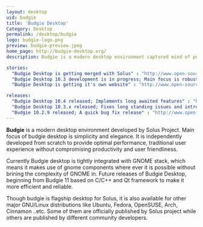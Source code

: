 ```yaml
---
layout: desktop
uid: budgie
title: 'Budgie Desktop'
Category: Desktop
permalink: /desktop/budgie
logo: budgie-logo.png
preview: budgie-preview.jpeg
home_page: http://budgie-desktop.org/
description: Budgie is a modern desktop environment captured mind of people due to it's elgance, simplicty and productive nature. News and updates on budgie desktop.

stories:
  "Budgie Desktop is getting merged with Solus" : "http://www.open-source-feed.com/2018/05/budgie-desktop-getting-remerged-with.html"
  "Budgie Desktop 10.3 development is in progress; Main focus is robustness" : "http://www.open-source-feed.com/2017/04/budgie-desktop-103-development-is-in.html"
  "Budgie Desktop is getting it's own website" : "http://www.open-source-feed.com/2016/12/budgie-desktop-is-getting-its-own.html"

releases:
  "Budgie Desktop 10.4 released; Implements long awaited features" : "http://www.open-source-feed.com/2017/08/budgie-desktop-104-released-implements.html"
  "Budgie Desktop 10.3.x released; Fixes long standing issues and introduces essential features " : "http://www.open-source-feed.com/2017/04/budgie-desktop-103x-released-fixes-long.html"
  "Budgie 10.2.9 released; A quick bug fix release" : "http://www.open-source-feed.com/2016/12/budgie-1029-released-quick-bug-fix.html"
---
```


**Budgie** is a modern desktop environment developed by Solus Project. Main focus of budgie desktop is simplicity and elegance. It is independently developed from scratch to provide optimal performance, traditional user experience without compromising productivity and user friendliness.

Currently Budgie desktop is tightly integrated with GNOME stack, which means it makes use of gnome components where ever it is possible without brining the complexity of GNOME in. Future releases of Budgie Desktop, beginning from Budgie 11 based on C/C++ and Qt framework to make it more efficient and reliable.

Though budgie is flagship desktop for Solus, it is also available for other major GNU/Linux distributions like Ubuntu, Fedora, OpenSUSE, Arch, Cinnamon ..etc. Some of them are officially published by Solus project while others are published by different community developers.

